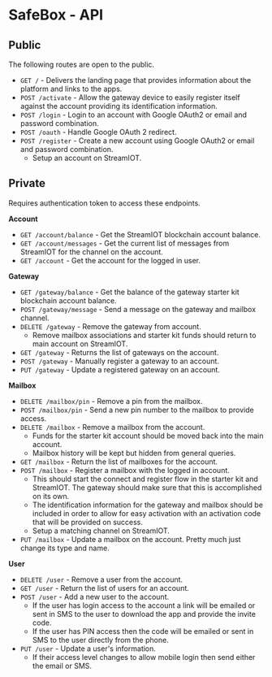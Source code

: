 # SafeBox - API

## Public

The following routes are open to the public.

* `GET /` - Delivers the landing page that provides information about the platform and links to the apps.
* `POST /activate` - Allow the gateway device to easily register itself against the account providing its identification information.
* `POST /login` - Login to an account with Google OAuth2 or email and password combination.
* `POST /oauth` - Handle Google OAuth 2 redirect.
* `POST /register` - Create a new account using Google OAuth2 or email and password combination.
  - Setup an account on StreamIOT.

## Private

Requires authentication token to access these endpoints.

__Account__

* `GET /account/balance` - Get the StreamIOT blockchain account balance.
* `GET /account/messages` - Get the current list of messages from StreamIOT for the channel on the account.
* `GET /account` - Get the account for the logged in user.

__Gateway__

* `GET /gateway/balance` - Get the balance of the gateway starter kit blockchain account balance.
* `POST /gateway/message` - Send a message on the gateway and mailbox channel.
* `DELETE /gateway` - Remove the gateway from account.
  - Remove mailbox associations and starter kit funds should return to main account on StreamIOT.
* `GET /gateway` - Returns the list of gateways on the account.
* `POST /gateway` - Manually register a gateway to an account.
* `PUT /gateway` - Update a registered gateway on an account.

__Mailbox__

* `DELETE /mailbox/pin` - Remove a pin from the mailbox.
* `POST /mailbox/pin` - Send a new pin number to the mailbox to provide access.
* `DELETE /mailbox` - Remove a mailbox from the account.
  - Funds for the starter kit account should be moved back into the main account.
  - Mailbox history will be kept but hidden from general queries.
* `GET /mailbox` - Return the list of mailboxes for the account.
* `POST /mailbox` - Register a mailbox with the logged in account.
  - This should start the connect and register flow in the starter kit and StreamIOT.  The gateway should make sure that this is accomplished on its own.
  - The identification information for the gateway and mailbox should be included in order to allow for easy activation with an activation code that will be provided on success.
  - Setup a matching channel on StreamIOT.
* `PUT /mailbox` - Update a mailbox on the account.  Pretty
much just change its type and name.

__User__

* `DELETE /user` - Remove a user from the account.
* `GET /user` - Return the list of users for an account.
* `POST /user` - Add a new user to the account.
  - If the user has login access to the account a link will be emailed or sent in SMS to the user to download the app and provide the invite code.
  - If the user has PIN access then the code will be emailed or sent in SMS to the user directly from the phone.
* `PUT /user` - Update a user's information.
  - If their access level changes to allow mobile login then send either the email or SMS.
